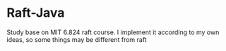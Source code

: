# Raft-Java
Study base on MIT 6.824 raft course. I implement it according to my own ideas, so some things may be different from raft

